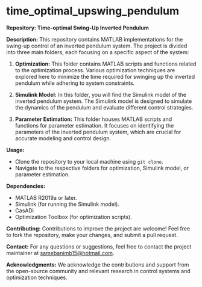 # time_optimal_upswing_pendulum
**Repository: Time-optimal Swing-Up Inverted Pendulum**

**Description:**
This repository contains MATLAB implementations for the swing-up control of an inverted pendulum system. The project is divided into three main folders, each focusing on a specific aspect of the system:

1. **Optimization:**
   This folder contains MATLAB scripts and functions related to the optimization process. Various optimization techniques are explored here to minimize the time required for swinging up the inverted pendulum while adhering to system constraints.

2. **Simulink Model:**
   In this folder, you will find the Simulink model of the inverted pendulum system. The Simulink model is designed to simulate the dynamics of the pendulum and evaluate different control strategies.

3. **Parameter Estimation:**
   This folder houses MATLAB scripts and functions for parameter estimation. It focuses on identifying the parameters of the inverted pendulum system, which are crucial for accurate modeling and control design.

**Usage:**
- Clone the repository to your local machine using `git clone`.
- Navigate to the respective folders for optimization, Simulink model, or parameter estimation.

**Dependencies:**
- MATLAB R2019a or later.
- Simulink (for running the Simulink model).
- CasADi
- Optimization Toolbox (for optimization scripts).

**Contributing:**
Contributions to improve the project are welcome! Feel free to fork the repository, make your changes, and submit a pull request.

**Contact:**
For any questions or suggestions, feel free to contact the project maintainer at [samebanimb15@hotmail.com](mailto:samebanimb15@hotmail.com).

**Acknowledgments:**
We acknowledge the contributions and support from the open-source community and relevant research in control systems and optimization techniques. 
